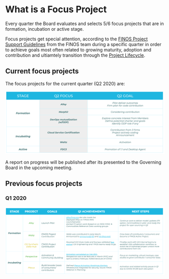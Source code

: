 # What is a Focus Project

Every quarter the Board evaluates and selects 5/6 focus projects that are in formation, incubation or active stage. 

Focus projects get special attention, according to the [FINOS Project Support Guidelines](https://finosfoundation.atlassian.net/wiki/spaces/FINOS/pages/1511161857/Project+Support+Guidelines) from the FINOS team during a specific quarter in order to achieve goals most often related to growing maturity, adoption and contribution and ultiamtely transition through the [Project Lifecycle](../governance/Project-Lifecycle.md).

## Current focus projects

The focus projects for the current quarter (Q2 2020) are:

<img src="images/2020Q2-focus-projects.png" width="500" />

A report on progress will be published after its presented to the Governing Board in the upcoming meeting.

## Previous focus projects 

### Q1 2020

<img src="images/2020Q1-focus-projects-report.png" width="500" />


